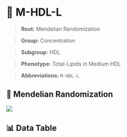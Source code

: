 # 🧪 M-HDL-L

> **Root:** Mendelian Randomization

> **Group:** Concentration  

> **Subgroup:** HDL

> **Phenotype:** Total-Lipids in Medium HDL  

> **Abbreviations:** `M-HDL-L`

## 🧬 Mendelian Randomization  

<img src="/MR/Figures/Inverse/MhengxianHDLhengxianL.png"/>


## 📊 Data Table


<CsvTableMRI src="/public/MR/Data/Inverse/MhengxianHDLhengxianL.csv"/>
